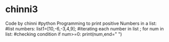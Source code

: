 # chinni3
Code by chinni
#python Programming to print positive Numbers in a list:
#list numbers:
list1=[10,-6,-3,4,9];
#iterating each number in list ;
for num in list:
    #checking condition
    if num>=0:
      print(num,end=" ")
